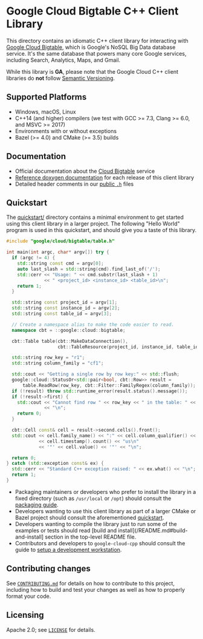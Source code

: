 # Google Cloud Bigtable C++ Client Library

This directory contains an idiomatic C++ client library for interacting with
[Google Cloud Bigtable](https://cloud.google.com/bigtable/), which is Google's
NoSQL Big Data database service. It's the same database that powers many core
Google services, including Search, Analytics, Maps, and Gmail.

While this library is **GA**, please note that the Google Cloud C++ client libraries do **not** follow
[Semantic Versioning](http://semver.org/).

## Supported Platforms

- Windows, macOS, Linux
- C++14 (and higher) compilers (we test with GCC >= 7.3, Clang >= 6.0, and
  MSVC >= 2017)
- Environments with or without exceptions
- Bazel (>= 4.0) and CMake (>= 3.5) builds

## Documentation

- Official documentation about the [Cloud Bigtable][cloud-bigtable-docs] service
- [Reference doxygen documentation][doxygen-link] for each release of this client library
- Detailed header comments in our [public `.h`][source-link] files

## Quickstart

The [quickstart/](quickstart/README.md) directory contains a minimal environment
to get started using this client library in a larger project. The following
"Hello World" program is used in this quickstart, and should give you a taste of
this library.

<!-- inject-quickstart-start -->

```cc
#include "google/cloud/bigtable/table.h"

int main(int argc, char* argv[]) try {
  if (argc != 4) {
    std::string const cmd = argv[0];
    auto last_slash = std::string(cmd).find_last_of('/');
    std::cerr << "Usage: " << cmd.substr(last_slash + 1)
              << " <project_id> <instance_id> <table_id>\n";
    return 1;
  }

  std::string const project_id = argv[1];
  std::string const instance_id = argv[2];
  std::string const table_id = argv[3];

  // Create a namespace alias to make the code easier to read.
  namespace cbt = ::google::cloud::bigtable;

  cbt::Table table(cbt::MakeDataConnection(),
                   cbt::TableResource(project_id, instance_id, table_id));

  std::string row_key = "r1";
  std::string column_family = "cf1";

  std::cout << "Getting a single row by row key:" << std::flush;
  google::cloud::StatusOr<std::pair<bool, cbt::Row>> result =
      table.ReadRow(row_key, cbt::Filter::FamilyRegex(column_family));
  if (!result) throw std::runtime_error(result.status().message());
  if (!result->first) {
    std::cout << "Cannot find row " << row_key << " in the table: " << table_id
              << "\n";
    return 0;
  }

  cbt::Cell const& cell = result->second.cells().front();
  std::cout << cell.family_name() << ":" << cell.column_qualifier() << "    @ "
            << cell.timestamp().count() << "us\n"
            << '"' << cell.value() << '"' << "\n";

  return 0;
} catch (std::exception const& ex) {
  std::cerr << "Standard C++ exception raised: " << ex.what() << "\n";
  return 1;
}
```

<!-- inject-quickstart-end -->

- Packaging maintainers or developers who prefer to install the library in a
  fixed directory (such as `/usr/local` or `/opt`) should consult the
  [packaging guide](/doc/packaging.md).
- Developers wanting to use this client library as part of a larger CMake or
  Bazel project should consult the aforementioned
  [quickstart](quickstart/README.md).
- Developers wanting to compile the library just to run some of the examples or
  tests should read \[build and install\](/README.md#build-and-install\] section in
  the top-level README file.
- Contributors and developers to `google-cloud-cpp` should consult the guide to
  [setup a development workstation][howto-setup-dev-workstation].

## Contributing changes

See [`CONTRIBUTING.md`](/CONTRIBUTING.md) for details on how to
contribute to this project, including how to build and test your changes
as well as how to properly format your code.

## Licensing

Apache 2.0; see [`LICENSE`](/LICENSE) for details.

[cloud-bigtable-docs]: https://cloud.google.com/bigtable/docs/
[doxygen-link]: https://googleapis.dev/cpp/google-cloud-bigtable/latest/
[howto-setup-dev-workstation]: /doc/contributor/howto-guide-setup-development-workstation.md
[source-link]: https://github.com/googleapis/google-cloud-cpp/tree/main/google/cloud/bigtable
